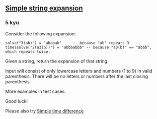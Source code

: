 <h2><a href=https://www.codewars.com/kata/5a793fdbfd8c06d07f0000d5/train/javascript target="_blank">Simple string expansion</a></h2><h3>5 kyu</h3><p>Consider the following expansion:</p><pre><code>solve("3(ab)") = "ababab"     -- because "ab" repeats 3 timessolve("2(a3(b))") = "abbbabbb" -- because "a3(b)" == "abbb", which repeats twice.</code></pre><p>Given a string, return the expansion of that string. </p><p>Input will consist of only lowercase letters and numbers (1 to 9) in valid parenthesis. There will be no letters or numbers after the last closing parenthesis.</p><p>More examples in test cases. </p><p>Good luck!</p><p>Please also try <a href="https://www.codewars.com/kata/5b76a34ff71e5de9db0000f2" data-turbolinks="false" target="_blank">Simple time difference</a></p>